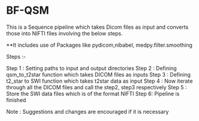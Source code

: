 # BF-QSM
This is a Sequence pipeline which takes Dicom files as input and converts those into NIFTI files involving the below steps.

**It includes use of Packages like pydicom,nibabel, medpy.filter.smoothing

Steps :-

Step 1 : Setting paths to input and output directories
Step 2 : Defining qsm_to_t2star function which takes DICOM files as inputs
Step 3 : Defining t2_star to SWI function which takes t2star data as input
Step 4 : Now iterate through all the DICOM files and call the step2, step3 respectively
Step 5 : Store the SWI data files which is of the format NIFTI 
Step 6: Pipeline is finished



Note : Suggestions and changes are encouraged if it is necessary
